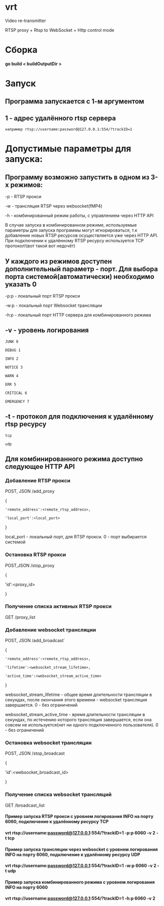 # vrt

Video re-transmitter

RTSP proxy + Rtsp to WebSocket + Http control mode

# Cборка
#### go build < buildOutputDir >

# Запуск
## Программа запускается с 1-м аргументом

## 1 - адрес удалённого rtsp сервера
    например rtsp://username:password@127.0.0.1:554/?trackID=1

# Допустимые параметры для запуска:

## Программу возможно запустить в одном из 3-х режимов:
-p - RTSP прокси

-w - трансляция RTSP через websocket(fMP4)

-h - комбинированный режим работы, с управлением через HTTP API

В случае запуска в комбинированном режиме, используемые параметры для запуска программы могут игнорироваться, т.к
добавление новых RTSP ресурсов осуществляется уже через HTTP API.
При подключении к удалённому RTSP ресурсу используется TCP протокол!(вот такой вот недочёт)

## У каждого из режимов доступен дополнительный параметр - порт. Для выбора порта системой(автоматически) необходимо указать 0
 -p:p - локальный порт RTSP прокси

 -w:p - локальный порт Websocket трансляции

 -h:p - локальный порт HTTP сервера для комбинированного режима

## -v - уровень логирования
    JUNK 0

    DEBUG 1

    INFO 2

    NOTICE 3

    WARN 4

    ERR 5

    CRITICAL 6

    EMERGENCY 7

## -t - протокол для подключения к удалённому rtsp ресурсу
    tcp

    udp

## Для комбинированного режима доступно следующее HTTP API

### Добавление RTSP прокси
POST, JSON /add_proxy

{

	'remote_address':<remote_rtsp_address>,

	'local_port':<local_port>

}

local_port - локальный порт, для RTSP прокси. 0 - порт выбирается системой

### Остановка RTSP прокси
POST,JSON /stop_proxy

{

'id':<proxy_id>

}


### Получение списка активных RTSP прокси
GET /proxy_list


### Добавление websocket трансляции
POST, JSON /add_broadcast`

{

	'remote_address':<remote_rtsp_address>,

	'lifetime':<websocket_stream_lifetime>,

	'active_time':<websocket_stream_active_time>

}

websocket_stream_lifetime - общее время длительности трансляции в секундах, после окончания этого времени - websocket трансляция завершается. 0 - без ограничений

websocket_stream_active_time - время длительности трансляции в секундах, по истечению которого трансляция завершается, если она совсем не используется(нет ни одного подключенного пользователя). 0 - без ограничений

### Остановка websocket трансляции
POST, JSON /stop_broadcast

{

'id':<websocket_broadcast_id>

}

### Получение списка websocket трансляций
GET /broadcast_list



#### Пример запуска RTSP прокси с уровнем логирования INFO на порту 6060, подключение к удалённому ресурсу TCP
#### vrt rtsp://username:password@127.0.0.1:554/?trackID=1 -p:p 6060 -v 2 -t tcp

#### Пример запуска трансляции через websocket с уровнем логирования INFO на порту 6060, подключение к удалённому ресурсу UDP
#### vrt rtsp://username:password@127.0.0.1:554/?trackID=1 -w:p 6060 -v 2 -t udp

#### Пример запуска комбинированного режима с уровнем логирования INFO на порту 6060
#### vrt rtsp://username:password@127.0.0.1:554/?trackID=1 -h:p 6060 -v 2





